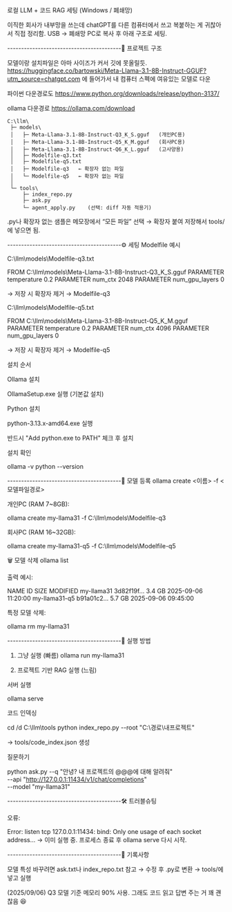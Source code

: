 로컬 LLM + 코드 RAG 세팅 (Windows / 폐쇄망)

이직한 회사가 내부망을 쓰는데 chatGPT를 다른 컴퓨터에서 쓰고 복붙하는 게 귀찮아서 직접 정리함.
USB → 폐쇄망 PC로 복사 후 아래 구조로 세팅.

-----------------------------------------📂 프로젝트 구조

모델이랑 설치파일은 아마 사이즈가 커서 깃에 못올릴듯.
https://huggingface.co/bartowski/Meta-Llama-3.1-8B-Instruct-GGUF?utm_source=chatgpt.com
에 들어가서 내 컴퓨터 스펙에 여유있는 모델로 다운

파이썬 다운경로도
https://www.python.org/downloads/release/python-3137/

ollama 다운경로
https://ollama.com/download

```plaintext
C:\llm\
 ├─ models\
 │   ├─ Meta-Llama-3.1-8B-Instruct-Q3_K_S.gguf   (개인PC용)
 │   ├─ Meta-Llama-3.1-8B-Instruct-Q5_K_M.gguf   (회사PC용)
 │   ├─ Meta-Llama-3.1-8B-Instruct-Q6_K_L.gguf   (고사양용)
 │   ├─ Modelfile-q3.txt
 │   ├─ Modelfile-q5.txt
 │   ├─ Modelfile-q3   ← 확장자 없는 파일
 │   └─ Modelfile-q5   ← 확장자 없는 파일
 │
 └─ tools\
     ├─ index_repo.py
     ├─ ask.py
     └─ agent_apply.py    (선택: diff 자동 적용기)
```

.py나 확장자 없는 샘플은 메모장에서 “모든 파일” 선택 → 확장자 붙여 저장해서 tools/에 넣으면 됨.

-----------------------------------------⚙️ 세팅
Modelfile 예시

C:\llm\models\Modelfile-q3.txt

FROM C:\llm\models\Meta-Llama-3.1-8B-Instruct-Q3_K_S.gguf
PARAMETER temperature 0.2
PARAMETER num_ctx 2048
PARAMETER num_gpu_layers 0


→ 저장 시 확장자 제거 → Modelfile-q3

C:\llm\models\Modelfile-q5.txt

FROM C:\llm\models\Meta-Llama-3.1-8B-Instruct-Q5_K_M.gguf
PARAMETER temperature 0.2
PARAMETER num_ctx 4096
PARAMETER num_gpu_layers 0


→ 저장 시 확장자 제거 → Modelfile-q5

설치 순서

Ollama 설치

OllamaSetup.exe 실행 (기본값 설치)

Python 설치

python-3.13.x-amd64.exe 실행

반드시 "Add python.exe to PATH" 체크 후 설치

설치 확인

ollama -v
python --version

-----------------------------------------🐏 모델 등록
ollama create <이름> -f <모델파일경로>


개인PC (RAM 7~8GB):

ollama create my-llama31 -f C:\llm\models\Modelfile-q3


회사PC (RAM 16~32GB):

ollama create my-llama31-q5 -f C:\llm\models\Modelfile-q5

🗑 모델 삭제
ollama list


출력 예시:

NAME             ID              SIZE    MODIFIED
my-llama31       3d82f19f…       3.4 GB  2025-09-06 11:20:00
my-llama31-q5    b91a01c2…       5.7 GB  2025-09-06 09:45:00


특정 모델 삭제:

ollama rm my-llama31

-----------------------------------------🚀 실행 방법
1) 그냥 실행 (빠름)
ollama run my-llama31

2) 프로젝트 기반 RAG 실행 (느림)

서버 실행

ollama serve


코드 인덱싱

cd /d C:\llm\tools
python index_repo.py --root "C:\경로\내프로젝트"


→ tools/code_index.json 생성

질문하기

python ask.py --q "안녕? 내 프로젝트의 @@@에 대해 알려줘" \
  --api "http://127.0.0.1:11434/v1/chat/completions" \
  --model "my-llama31"

-----------------------------------------🛠 트러블슈팅

오류:

Error: listen tcp 127.0.0.1:11434: bind: Only one usage of each socket address...
→ 이미 실행 중. 프로세스 종료 후 ollama serve 다시 시작.

-----------------------------------------📝 기록사항

모델 특성 바꾸려면 ask.txt나 index_repo.txt 참고 → 수정 후 .py로 변환 → tools/에 넣고 실행

(2025/09/06) Q3 모델 기준 메모리 90% 사용. 그래도 코드 읽고 답변 주는 거 꽤 괜찮음 😆